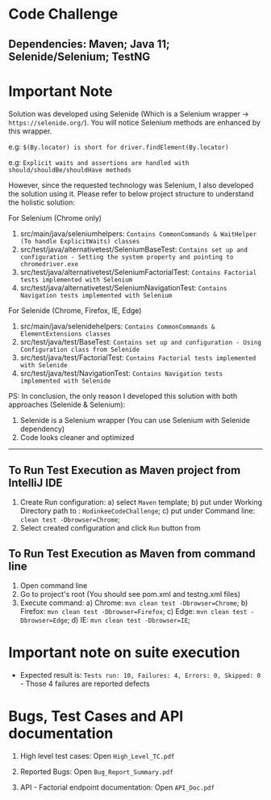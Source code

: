 # Code Challenge

Dependencies: 
Maven;
Java 11;
Selenide/Selenium;
TestNG
---
# Important Note
Solution was developed using Selenide (Which is a Selenium wrapper -> `https://selenide.org/`).
You will notice Selenium methods are enhanced by this wrapper.

e.g: `$(By.locator) is short for driver.findElement(By.locator)`

e.g: `Explicit waits and assertions are handled with should/shouldBe/shouldHave methods`

However, since the requested technology was Selenium, I also developed the solution using it.
Please refer to below project structure to understand the holistic solution:

For Selenium (Chrome only)
1. src/main/java/seleniumhelpers: `Contains CommonCommands & WaitHelper (To handle ExplicitWaits) classes`
2. src/test/java/alternativetest/SeleniumBaseTest: `Contains set up and configuration - Setting the system property and pointing to chromedriver.exe`
3. src/test/java/alternativetest/SeleniumFactorialTest: `Contains Factorial tests implemented with Selenium`
4. src/test/java/alternativetest/SeleniumNavigationTest: `Contains Navigation tests implemented with Selenium`

For Selenide (Chrome, Firefox, IE, Edge)
1. src/main/java/selenidehelpers: `Contains CommonCommands & ElementExtensions classes`
2. src/test/java/test/BaseTest: `Contains set up and configuration - Using Configuration class from Selenide`
3. src/test/java/test/FactorialTest: `Contains Factorial tests implemented with Selenide`
4. src/test/java/test/NavigationTest: `Contains Navigation tests implemented with Selenide`

PS: In conclusion, the only reason I developed this solution with both approaches (Selenide & Selenium):
1. Selenide is a Selenium wrapper (You can use Selenium with Selenide dependency)
2. Code looks cleaner and optimized

---
## To Run Test Execution as Maven project from IntelliJ IDE
1. Create Run configuration:
    a) select `Maven` template;
    b) put under Working Directory path to : `HodinkeeCodeChallenge`;
    c) put under Command line:  `clean test -Dbrowser=Chrome`;
2. Select created configuration and click `Run` button from

## To Run Test Execution as Maven from command line
1. Open command line
1. Go to project's root (You should see pom.xml and testng.xml files)
3. Execute command:
    a) Chrome: `mvn clean test -Dbrowser=Chrome`;
    b) Firefox: `mvn clean test -Dbrowser=Firefox`;
    c) Edge: `mvn clean test -Dbrowser=Edge`;
    d) IE: `mvn clean test -Dbrowser=IE`;

# Important note on suite execution

* Expected result is: `Tests run: 10, Failures: 4, Errors: 0, Skipped: 0` - Those 4 failures are reported defects



# Bugs, Test Cases and API documentation
1. High level test cases: Open `High_Level_TC.pdf`

2. Reported Bugs: Open `Bug_Report_Summary.pdf`

3. API - Factorial endpoint documentation: Open `API_Doc.pdf`
